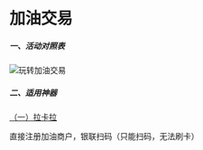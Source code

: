 # 加油交易

##### 一、活动对照表

![玩转加油交易](https://cos.zjkmkj.com/media/2024/08/20/5faad384cb3d2ad7e0605a46b460b878-2.webp)

##### 二、适用神器

[（一）拉卡拉](tool/lkl.md)

直接注册加油商户，银联扫码（只能扫码，无法刷卡）
